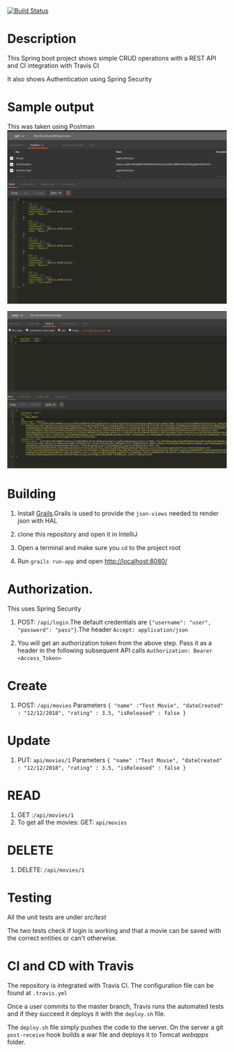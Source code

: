 [![Build Status](https://travis-ci.com/bdhobare/movies.svg?token=fWDtLxfqsFps4n9z5XgB&branch=master)](https://travis-ci.com/bdhobare/movies)

# Description
This Spring boot project shows simple CRUD operations with a REST API and CI integration with Travis CI

It also shows Authentication using Spring Security

# Sample output

This was taken using Postman
![1.png](https://github.com/bdhobare/movies/blob/master/1.png)

![2.png](https://github.com/bdhobare/movies/blob/master/2.png)

# Building

1. Install [Grails](http://grails.org/download.html).Grails is used to provide the `json-views` needed to render json with HAL

2. clone this repository and open it in IntelliJ

3. Open a terminal and make sure you `cd` to the project root

4. Run `grails run-app` and open [http://localhost:8080/](http://localhost:8080/)

# Authorization.
This uses Spring Security

1. POST: `/api/login`.The default credentials are `{"username": "user", "password": "pass"}`.The header `Accept: application/json`

2. You will get an authorization token from the above step. Pass it as a header in the following subsequent API calls
`Authorization: Bearer <Access_Token>`

# Create

1. POST: `/api/movies` Parameters `{
                                   	"name" :"Test Movie",
                                   	"dateCreated" : "12/12/2018",
                                   	"rating" : 3.5,
                                   	"isReleased" : false
                                   }`
# Update

1. PUT: `api/movies/1` Parameters `{
                                    	"name" :"Test Movie",
                                    	"dateCreated" : "12/12/2018",
                                    	"rating" : 3.5,
                                    	"isReleased" : false
                                    }`
                              
# READ

1. GET :`/api/movies/1`
2. To get all the movies: GET: `api/movies`

# DELETE

1. DELETE: `/api/movies/1`

# Testing 

All the unit tests are under *src/test*

The two tests check if login is working and that a movie can be saved with the correct entities or can't otherwise.

# CI and CD with Travis
The repository is integrated with Travis CI. The configuration file can be found at `.travis.yml`

Once a user commits to the master branch, Travis runs the automated tests and if they succeed it deploys it 
with the `deploy.sh` file.

The `deploy.sh` file simply pushes the code to the server.
On the server a git `post-receive` hook builds a war file and deploys it to Tomcat *webapps* folder.